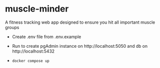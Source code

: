 # muscle-minder

A fitness tracking web app designed to ensure you hit all important muscle groups

- Create .env file from .env.example
- Run to create pgAdmin instance on http://localhost:5050 and db on http://localhost:5432

- ```
  docker compose up
  ```
